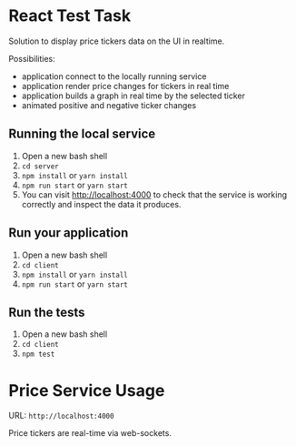 
# React Test Task

Solution to display price tickers data on the UI in realtime.

Possibilities:
- application connect to the locally running service
- application render price changes for tickers in real time
- application builds a graph in real time by the selected ticker
- animated positive and negative ticker changes



## Running the local service
1. Open a new bash shell
2. ```cd server```
3. ```npm install``` or ```yarn install```
4. ```npm run start``` or ```yarn start```
5. You can visit [http://localhost:4000](http://localhost:4000) to check that the service is working correctly and inspect the data it produces.

## Run your application
1. Open a new bash shell
2. ```cd client```
3. ```npm install``` or ```yarn install```
4. ```npm run start``` or ```yarn start```

## Run the tests
1. Open a new bash shell
2. ```cd client```
3. ```npm test```

# Price Service Usage

URL:
```http://localhost:4000```

Price tickers are real-time via web-sockets.
